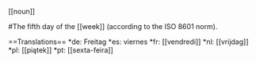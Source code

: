 [[noun]]

#The fifth day of the [[week]] (according to the ISO 8601 norm).

==Translations==
*de: Freitag
*es: viernes
*fr: [[vendredi]]
*nl: [[vrijdag]]
*pl: [[piątek]]
*pt: [[sexta-feira]]